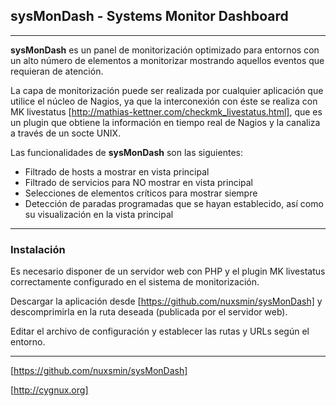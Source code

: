## sysMonDash - Systems Monitor Dashboard

---

**sysMonDash** es un panel de monitorización optimizado para entornos con un alto número de elementos a monitorizar mostrando aquellos eventos que requieran de atención.

La capa de monitorización puede ser realizada por cualquier aplicación que utilice el núcleo de Nagios, ya que la interconexión con éste se realiza con MK livestatus [http://mathias-kettner.com/checkmk_livestatus.html], que es un plugin que obtiene la información en tiempo real de Nagios y la canaliza a través de un socte UNIX.

Las funcionalidades de **sysMonDash** son las siguientes:

* Filtrado de hosts a mostrar en vista principal
* Filtrado de servicios para NO mostrar en vista principal
* Selecciones de elementos críticos para mostrar siempre
* Detección de paradas programadas que se hayan establecido, así como su visualización en la vista principal

---

### Instalación

Es necesario disponer de un servidor web con PHP y el plugin MK livestatus correctamente configurado en el sistema de monitorización.

Descargar la aplicación desde [https://github.com/nuxsmin/sysMonDash] y descomprimirla en la ruta deseada (publicada por el servidor web).

Editar el archivo de configuración y establecer las rutas y URLs según el entorno.

---

[https://github.com/nuxsmin/sysMonDash]

[http://cygnux.org]

